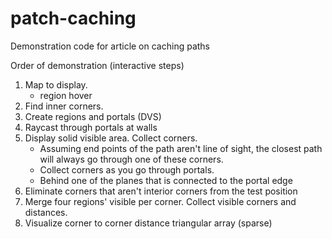 patch-caching
=============

Demonstration code for article on caching paths

Order of demonstration (interactive steps)

1. Map to display.
   - region hover
2. Find inner corners.
3. Create regions and portals (DVS)
4. Raycast through portals at walls
5. Display solid visible area. Collect corners.
   - Assuming end points of the path aren't line of sight, the closest path will always go through one of these corners.
   - Collect corners as you go through portals.
   - Behind one of the planes that is connected to the portal edge
6. Eliminate corners that aren't interior corners from the test position
7. Merge four regions' visible per corner. Collect visible corners and distances.
8. Visualize corner to corner distance triangular array (sparse)
